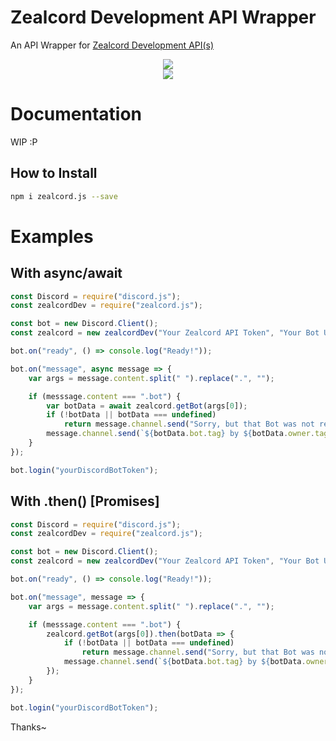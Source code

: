 # Zealcord Development API Wrapper

An API Wrapper for [Zealcord Development API(s)](https://app.zealcord.xyz/api)

<div align="center">
    <p>
        <a href="https://npmjs.com/package/zealcord.js"><img
                src="https://nodei.co/npm/zealcord.js.png?downloads=true&stars=false" /></a>
        <br>
        <a href="https://travis-ci.com/zealcordNation/zealcord.js"><img
                src="https://travis-ci.com/zealcordNation/zealcord.js.svg?branch=master" /></a>
    </p>
</div>

# Documentation

WIP :P

## How to Install

```bash
npm i zealcord.js --save
```

# Examples

## With async/await

```js
const Discord = require("discord.js");
const zealcordDev = require("zealcord.js");

const bot = new Discord.Client();
const zealcord = new zealcordDev("Your Zealcord API Token", "Your Bot User ID", "Your ID");

bot.on("ready", () => console.log("Ready!"));

bot.on("message", async message => {
    var args = message.content.split(" ").replace(".", "");

    if (messsage.content === ".bot") {
        var botData = await zealcord.getBot(args[0]);
        if (!botData || botData === undefined)
            return message.channel.send("Sorry, but that Bot was not registered yet on Zealcord Nation");
        message.channel.send(`${botData.bot.tag} by ${botData.owner.tag} with Prefix ${botData.prefix}!`);
    }
});

bot.login("yourDiscordBotToken");
```

## With .then() [Promises]

```js
const Discord = require("discord.js");
const zealcordDev = require("zealcord.js");

const bot = new Discord.Client();
const zealcord = new zealcordDev("Your Zealcord API Token", "Your Bot User ID", "Your ID");

bot.on("ready", () => console.log("Ready!"));

bot.on("message", message => {
    var args = message.content.split(" ").replace(".", "");

    if (messsage.content === ".bot") {
        zealcord.getBot(args[0]).then(botData => {
            if (!botData || botData === undefined)
                return message.channel.send("Sorry, but that Bot was not registered yet on Zealcord Nation");
            message.channel.send(`${botData.bot.tag} by ${botData.owner.tag} with Prefix ${botData.prefix}!`);
        });
    }
});

bot.login("yourDiscordBotToken");
```
Thanks~